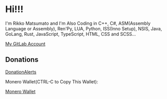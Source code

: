 # Hi!!!

I'm Rikko Matsumato and I'm Also Coding in C++, C#, ASM(Assembly Language or Assembly), Ren'Py, LUA, Python, ISS(Inno Setup), NSIS, Java, GoLang, Rust, JavaScript, TypeScript, HTML, CSS and SCSS...

[My GitLab Account](https://gitlab.com/RikkoMatsumato)

## Donations

[DonationAlerts](https://donationalerts.com/r/rikkomatsumato)

Monero Wallet(CTRL-C to Copy This Wallet):

[Monero Wallet](https://monero:43HuQeqRmfjAQtkMbaKTxHD3jUCHzjh6GjJTyK7dDpAZSSaJSrWhxCU6k1AAmY87zjZrxByhShuPZ7KCbq52ZoWE5UYzvEw?recipient_name=RikkoMatsumato&tx_description=Donation)
